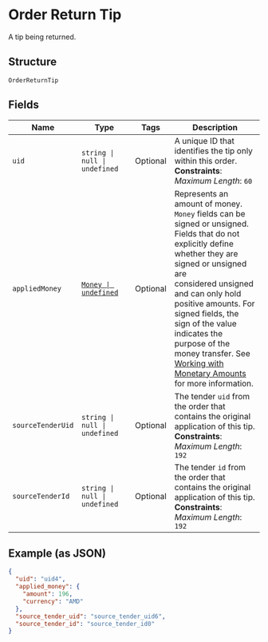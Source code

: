 
# Order Return Tip

A tip being returned.

## Structure

`OrderReturnTip`

## Fields

| Name | Type | Tags | Description |
|  --- | --- | --- | --- |
| `uid` | `string \| null \| undefined` | Optional | A unique ID that identifies the tip only within this order.<br>**Constraints**: *Maximum Length*: `60` |
| `appliedMoney` | [`Money \| undefined`](../../doc/models/money.md) | Optional | Represents an amount of money. `Money` fields can be signed or unsigned.<br>Fields that do not explicitly define whether they are signed or unsigned are<br>considered unsigned and can only hold positive amounts. For signed fields, the<br>sign of the value indicates the purpose of the money transfer. See<br>[Working with Monetary Amounts](https://developer.squareup.com/docs/build-basics/working-with-monetary-amounts)<br>for more information. |
| `sourceTenderUid` | `string \| null \| undefined` | Optional | The tender `uid` from the order that contains the original application of this tip.<br>**Constraints**: *Maximum Length*: `192` |
| `sourceTenderId` | `string \| null \| undefined` | Optional | The tender `id` from the order that contains the original application of this tip.<br>**Constraints**: *Maximum Length*: `192` |

## Example (as JSON)

```json
{
  "uid": "uid4",
  "applied_money": {
    "amount": 196,
    "currency": "AMD"
  },
  "source_tender_uid": "source_tender_uid6",
  "source_tender_id": "source_tender_id0"
}
```

